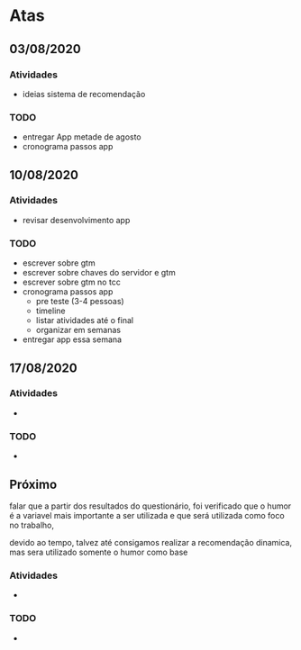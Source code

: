 # Atas

## 03/08/2020

### Atividades

- ideias sistema de recomendação

### TODO

- entregar App metade de agosto
- cronograma passos app

## 10/08/2020

### Atividades

- revisar desenvolvimento app

### TODO

- escrever sobre gtm
- escrever sobre chaves do servidor e gtm
- escrever sobre gtm no tcc
- cronograma passos app
  - pre teste (3-4 pessoas)
  - timeline
  - listar atividades até o final
  - organizar em semanas
- entregar app essa semana

## 17/08/2020

### Atividades

- 

### TODO

- 

## Próximo

falar que a partir dos resultados do questionário, foi verificado que o humor é a variavel mais importante a ser utilizada e que será utilizada como foco no trabalho,

devido ao tempo, talvez até consigamos realizar a recomendação dinamica, mas sera utilizado somente o humor como base

### Atividades

- 

### TODO

- 